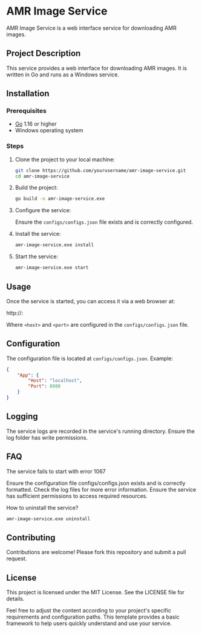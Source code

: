 # AMR Image Service

AMR Image Service is a web interface service for downloading AMR images.

## Project Description

This service provides a web interface for downloading AMR images. It is written in Go and runs as a Windows service.

## Installation

### Prerequisites

- [Go](https://golang.org/dl/) 1.16 or higher
- Windows operating system

### Steps

1. Clone the project to your local machine:

    ```sh
    git clone https://github.com/yourusername/amr-image-service.git
    cd amr-image-service
    ```

2. Build the project:

    ```sh
    go build -o amr-image-service.exe
    ```

3. Configure the service:

    Ensure the `configs/configs.json` file exists and is correctly configured.

4. Install the service:

    ```sh
    amr-image-service.exe install
    ```

5. Start the service:

    ```sh
    amr-image-service.exe start
    ```

## Usage

Once the service is started, you can access it via a web browser at:

http://<host>:<port>

Where `<host>` and `<port>` are configured in the `configs/configs.json` file.

## Configuration

The configuration file is located at `configs/configs.json`. Example:

```json
{
    "App": {
        "Host": "localhost",
        "Port": 8080
    }
}
```

## Logging

The service logs are recorded in the service's running directory. Ensure the log folder has write permissions.

## FAQ

The service fails to start with error 1067

Ensure the configuration file configs/configs.json exists and is correctly formatted.
Check the log files for more error information.
Ensure the service has sufficient permissions to access required resources.

How to uninstall the service?

```sh
amr-image-service.exe uninstall
```

## Contributing
Contributions are welcome! Please fork this repository and submit a pull request.

## License
This project is licensed under the MIT License. See the LICENSE file for details.

Feel free to adjust the content according to your project's specific requirements and configuration paths. This template provides a basic framework to help users quickly understand and use your service.